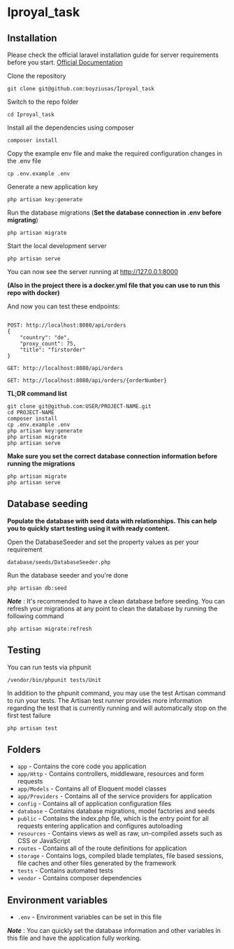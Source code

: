 # Iproyal_task

## Installation

Please check the official laravel installation guide for server requirements before you start. [Official Documentation](https://laravel.com/docs/master)

Clone the repository

```
git clone git@github.com:boyziusas/Iproyal_task
```

Switch to the repo folder

```
cd Iproyal_task
```

Install all the dependencies using composer

```
composer install
```

Copy the example env file and make the required configuration changes in the .env file

```
cp .env.example .env
```

Generate a new application key

```
php artisan key:generate
```

Run the database migrations (**Set the database connection in .env before migrating**)

```
php artisan migrate
```

Start the local development server

```
php artisan serve
```

You can now see the server running at http://127.0.0.1:8000

**(Also in the project there is a docker.yml file that you can use to run this repo with docker)**

And now you can test these endpoints:

```

POST: http://localhost:8080/api/orders
{
    "country": "de",
    "proxy_count": 75,
    "title": "firstorder"
}

GET: http://localhost:8080/api/orders

GET: http://localhost:8080/api/orders/{orderNumber}

```


**TL;DR command list**

```
git clone git@github.com:USER/PROJECT-NAME.git
cd PROJECT-NAME
composer install
cp .env.example .env
php artisan key:generate
php artisan migrate
php artisan serve 
```

**Make sure you set the correct database connection information before running the migrations**

```
php artisan migrate
php artisan serve
```

## Database seeding

**Populate the database with seed data with relationships. This can help you to quickly start testing using it with ready content.**

Open the DatabaseSeeder and set the property values as per your requirement

```
database/seeds/DatabaseSeeder.php
```

Run the database seeder and you're done

```
php artisan db:seed
```

***Note*** : It's recommended to have a clean database before seeding. You can refresh your migrations at any point to clean the database by running the following command

```
php artisan migrate:refresh
```

## Testing

You can run tests via phpunit

```
/vendor/bin/phpunit tests/Unit
```

In addition to the phpunit command, you may use the test Artisan command to run your tests. The Artisan test runner provides more information regarding the test that is currently running and will automatically stop on the first test failure

```
php artisan test
```

## Folders

- `app` - Contains the core code you application
- `app/Http` - Contains controllers, middleware, resources and form requests
- `app/Models` - Contains all of Eloquent model classes
- `app/Providers` - Contains all of the service providers for application
- `config` - Contains all of application configuration files
- `database` - Contains database migrations, model factories and seeds
- `public` - Contains the index.php file, which is the entry point for all requests entering application and configures autoloading
- `resources` - Contains views as well as raw, un-compiled assets such as CSS or JavaScript
- `routes` - Contains all of the route definitions for application
- `storage` - Contains logs, compiled blade templates, file based sessions, file caches and other files generated by the framework
- `tests` - Contains automated tests
- `vendor` - Contains composer dependencies

## Environment variables

- `.env` - Environment variables can be set in this file

***Note*** : You can quickly set the database information and other variables in this file and have the application fully working.
